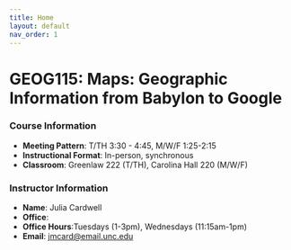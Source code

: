 ```yaml
---
title: Home
layout: default
nav_order: 1
---
```


# GEOG115: Maps: Geographic Information from Babylon to Google 

### Course Information
- **Meeting Pattern**: T/TH 3:30 - 4:45, M/W/F 1:25-2:15
- **Instructional Format**: In-person, synchronous
- **Classroom**:  Greenlaw 222 (T/TH), Carolina Hall 220 (M/W/F) 

### Instructor Information
- **Name**: Julia Cardwell
- **Office**: 
- **Office Hours**:Tuesdays (1-3pm), Wednesdays (11:15am-1pm)
- **Email**: jmcard@email.unc.edu

  


